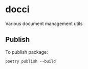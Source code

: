 # docci

Various document management utils

## Publish

To publish package:

```
poetry publish --build
```